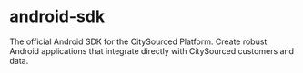 # android-sdk
The official Android SDK for the CitySourced Platform. Create robust Android applications that integrate directly with CitySourced customers and data.
